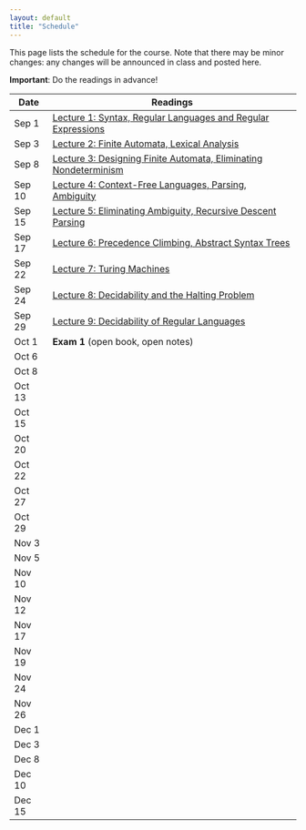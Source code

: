 ```yaml
---
layout: default
title: "Schedule"
---
```


This page lists the schedule for the course.  Note that there may be minor changes: any changes will be announced in class and posted here.

**Important**: Do the readings in advance!

Date | Readings
---- | --------
Sep 1 | [Lecture 1: Syntax, Regular Languages and Regular Expressions](lectures/lecture01.html)
Sep 3 | [Lecture 2: Finite Automata, Lexical Analysis](lectures/lecture02.html)
Sep 8 | [Lecture 3: Designing Finite Automata, Eliminating Nondeterminism](lectures/lecture03.html)
Sep 10 | [Lecture 4: Context-Free Languages, Parsing, Ambiguity](lectures/lecture04.html)
Sep 15 | [Lecture 5: Eliminating Ambiguity, Recursive Descent Parsing](lectures/lecture05.html)
Sep 17 | [Lecture 6: Precedence Climbing, Abstract Syntax Trees](lectures/lecture06.html)
Sep 22 | [Lecture 7: Turing Machines](lectures/lecture07.html)
Sep 24 | [Lecture 8: Decidability and the Halting Problem](lectures/lecture08.html)
Sep 29 | [Lecture 9: Decidability of Regular Languages](lectures/lecture09.html)
Oct 1 | **Exam 1** (open book, open notes)
Oct 6 | 
Oct 8 | 
Oct 13 | 
Oct 15 | 
Oct 20 | 
Oct 22 | 
Oct 27 | 
Oct 29 | 
Nov 3 | 
Nov 5 | 
Nov 10 | 
Nov 12 | 
Nov 17 | 
Nov 19 | 
Nov 24 | 
Nov 26 | 
Dec 1 | 
Dec 3 | 
Dec 8 | 
Dec 10 | 
Dec 15 | 
